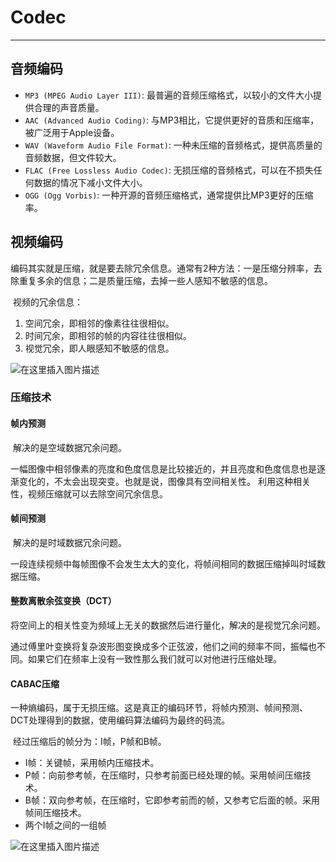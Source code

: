 # Codec

---



## 音频编码

- `MP3 (MPEG Audio Layer III)`: 最普遍的音频压缩格式，以较小的文件大小提供合理的声音质量。
- `AAC (Advanced Audio Coding)`: 与MP3相比，它提供更好的音质和压缩率，被广泛用于Apple设备。
- `WAV (Waveform Audio File Format)`: 一种未压缩的音频格式，提供高质量的音频数据，但文件较大。
- `FLAC (Free Lossless Audio Codec)`: 无损压缩的音频格式，可以在不损失任何数据的情况下减小文件大小。
- `OGG (Ogg Vorbis)`: 一种开源的音频压缩格式，通常提供比MP3更好的压缩率。



## 视频编码

​		编码其实就是压缩，就是要去除冗余信息。通常有2种方法：一是压缩分辨率，去除重复多余的信息；二是质量压缩，去掉一些人感知不敏感的信息。

​		视频的冗余信息：

1. 空间冗余，即相邻的像素往往很相似。
2. 时间冗余，即相邻的帧的内容往往很相似。
3. 视觉冗余，即人眼感知不敏感的信息。

![在这里插入图片描述](https://img-blog.csdnimg.cn/499580daf9ae4caf9c37223d6a7b6a4d.png#pic_center#pic_center)



### 压缩技术



#### 帧内预测

​		解决的是空域数据冗余问题。

​		一幅图像中相邻像素的亮度和色度信息是比较接近的，并且亮度和色度信息也是逐渐变化的，不太会出现突变。也就是说，图像具有空间相关性。 利用这种相关性，视频压缩就可以去除空间冗余信息。



#### 帧间预测

​		解决的是时域数据冗余问题。

​		一段连续视频中每帧图像不会发生太大的变化，将帧间相同的数据压缩掉叫时域数据压缩。



#### 整数离散余弦变换（DCT）

​		将空间上的相关性变为频域上无关的数据然后进行量化，解决的是视觉冗余问题。

​		通过傅里叶变换将复杂波形图变换成多个正弦波，他们之间的频率不同，振幅也不同。如果它们在频率上没有一致性那么我们就可以对他进行压缩处理。



#### CABAC压缩

​		一种熵编码，属于无损压缩。这是真正的编码环节，将帧内预测、帧间预测、DCT处理得到的数据，使用编码算法编码为最终的码流。

​		经过压缩后的帧分为：I帧，P帧和B帧。

- I帧：关键帧，采用帧内压缩技术。
- P帧：向前参考帧，在压缩时，只参考前面已经处理的帧。采用帧间压缩技术。
- B帧：双向参考帧，在压缩时，它即参考前而的帧，又参考它后面的帧。采用帧间压缩技术。
- 两个I帧之间的一组帧

![在这里插入图片描述](https://img-blog.csdnimg.cn/img_convert/2d11ae3d85b2bd5b0bb18da7a68cad87.png#pic_center)
